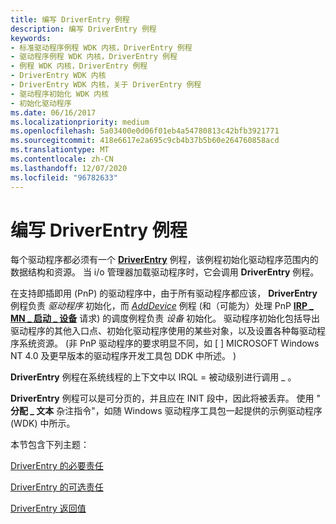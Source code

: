 ```yaml
---
title: 编写 DriverEntry 例程
description: 编写 DriverEntry 例程
keywords:
- 标准驱动程序例程 WDK 内核，DriverEntry 例程
- 驱动程序例程 WDK 内核，DriverEntry 例程
- 例程 WDK 内核，DriverEntry 例程
- DriverEntry WDK 内核
- DriverEntry WDK 内核，关于 DriverEntry 例程
- 驱动程序初始化 WDK 内核
- 初始化驱动程序
ms.date: 06/16/2017
ms.localizationpriority: medium
ms.openlocfilehash: 5a03400e0d06f01eb4a54780813c42bfb3921771
ms.sourcegitcommit: 418e6617e2a695c9cb4b37b5b60e264760858acd
ms.translationtype: MT
ms.contentlocale: zh-CN
ms.lasthandoff: 12/07/2020
ms.locfileid: "96782633"
---
```

# <a name="writing-a-driverentry-routine"></a>编写 DriverEntry 例程





每个驱动程序都必须有一个 [**DriverEntry**](/windows-hardware/drivers/ddi/wdm/nc-wdm-driver_initialize) 例程，该例程初始化驱动程序范围内的数据结构和资源。 当 i/o 管理器加载驱动程序时，它会调用 **DriverEntry** 例程。

在支持即插即用 (PnP) 的驱动程序中，由于所有驱动程序都应该， **DriverEntry** 例程负责 *驱动程序* 初始化，而 [*AddDevice*](/windows-hardware/drivers/ddi/wdm/nc-wdm-driver_add_device) 例程 (和（可能为）处理 PnP [**IRP \_ MN \_ 启动 \_ 设备**](./irp-mn-start-device.md) 请求) 的调度例程负责 *设备* 初始化。 驱动程序初始化包括导出驱动程序的其他入口点、初始化驱动程序使用的某些对象，以及设置各种每驱动程序系统资源。  (非 PnP 驱动程序的要求明显不同，如 \[ \] MICROSOFT Windows NT 4.0 及更早版本的驱动程序开发工具包 DDK 中所述。 ) 

**DriverEntry** 例程在系统线程的上下文中以 IRQL = 被动级别进行调用 \_ 。

**DriverEntry** 例程可以是可分页的，并且应在 INIT 段中，因此将被丢弃。 使用 " **分配 \_ 文本** 杂注指令"，如随 Windows 驱动程序工具包一起提供的示例驱动程序 (WDK) 中所示。

本节包含下列主题：

[DriverEntry 的必要责任](driverentry-s-required-responsibilities.md)

[DriverEntry 的可选责任](driverentry-s-optional-responsibilities.md)

[DriverEntry 返回值](driverentry-return-values.md)

 

